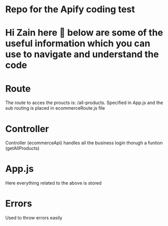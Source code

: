 # Repo for the Apify coding test

# Hi Zain here 👋 below are some of the useful information which you can use to navigate and understand the code


# Route

The route to acces the proucts is: /all-products. Specified in App.js and the sub routing is placed in ecommerceRoute.js file

# Controller

Controller (ecommerceApi) handles all the business login thorugh a funtion (getAllProducts)

# App.js

Here everything related to the above is stored

# Errors

Used to throw errors easily